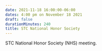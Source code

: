 ```yaml
---
date: 2021-11-18 16:00:00-06:00
dates: 4:00 pm on November 18 2021
draft: false
durationMinutes: 240
title: STC National Honor Society
---
```


STC National Honor Society (NHS) meeting.